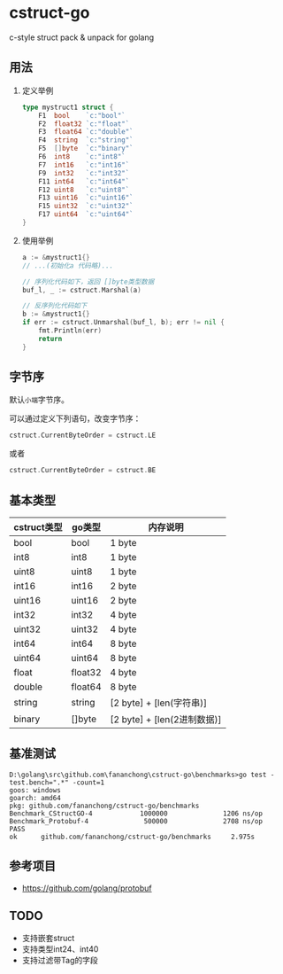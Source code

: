 # cstruct-go

c-style struct pack & unpack for golang


## 用法

1.  定义举例

    ```go
    type mystruct1 struct {
	    F1  bool    `c:"bool"`
	    F2  float32 `c:"float"`
	    F3  float64 `c:"double"`
	    F4  string  `c:"string"`
	    F5  []byte  `c:"binary"`
	    F6  int8    `c:"int8"`
	    F7  int16   `c:"int16"`
	    F9  int32   `c:"int32"`
	    F11 int64   `c:"int64"`
	    F12 uint8   `c:"uint8"`
	    F13 uint16  `c:"uint16"`
	    F15 uint32  `c:"uint32"`
	    F17 uint64  `c:"uint64"`
    }
    ```

2.  使用举例

    ```go
    a := &mystruct1{}
    // ...(初始化a 代码略)...

    // 序列化代码如下，返回 []byte类型数据
    buf_l, _ := cstruct.Marshal(a)

    // 反序列化代码如下
    b := &mystruct1{}
    if err := cstruct.Unmarshal(buf_l, b); err != nil {
        fmt.Println(err)
        return
    }
    ```

## 字节序

默认`小端`字节序。

可以通过定义下列语句，改变字节序：

```go
cstruct.CurrentByteOrder = cstruct.LE
```

或者

```go
cstruct.CurrentByteOrder = cstruct.BE
```


## 基本类型

| cstruct类型 | go类型    | 内存说明                 |
| --------- | ------- | -------------------------- |
| bool      | bool    | 1 byte                     |
| int8      | int8    | 1 byte                     |
| uint8     | uint8   | 1 byte                     |
| int16     | int16   | 2 byte                     |
| uint16    | uint16  | 2 byte                     |
| int32     | int32   | 4 byte                     |
| uint32    | uint32  | 4 byte                     |
| int64     | int64   | 8 byte                     |
| uint64    | uint64  | 8 byte                     |
| float     | float32 | 4 byte                     |
| double    | float64 | 8 byte                     |
| string    | string  | [2 byte] + [len(字符串)]    |
| binary    | \[]byte | [2 byte] + [len(2进制数据)] |


## 基准测试

```dos
D:\golang\src\github.com\fananchong\cstruct-go\benchmarks>go test -test.bench=".*" -count=1
goos: windows
goarch: amd64
pkg: github.com/fananchong/cstruct-go/benchmarks
Benchmark_CStructGO-4            1000000              1206 ns/op
Benchmark_Protobuf-4              500000              2708 ns/op
PASS
ok      github.com/fananchong/cstruct-go/benchmarks     2.975s
```

## 参考项目

  - https://github.com/golang/protobuf
  
  
## TODO

  - 支持嵌套struct
  - 支持类型int24、int40
  - 支持过滤带Tag的字段
  
